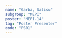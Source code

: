 ```yaml
---
name: "Garba, Salisu"
subgroup: "MEPI"
poster: "MEPI-14"
tag: "Poster Presenter"
code: "PS01"
---
```

